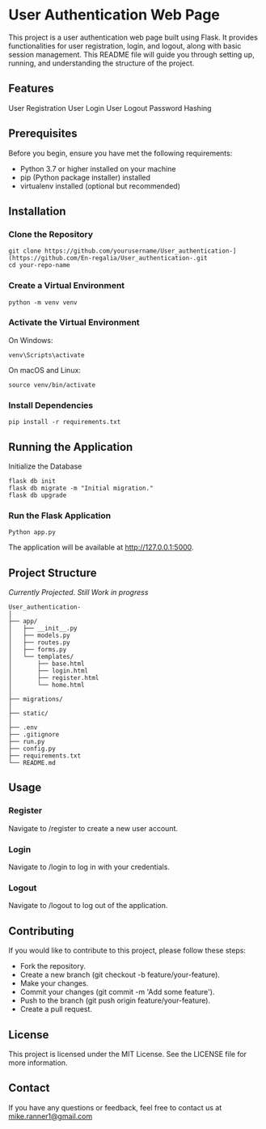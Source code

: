 # User Authentication Web Page

This project is a user authentication web page built using Flask. It provides functionalities for user registration, login, and logout, along with basic session management. This README file will guide you through setting up, running, and understanding the structure of the project.

## Features
User Registration
User Login
User Logout
Password Hashing

## Prerequisites

Before you begin, ensure you have met the following requirements:

- Python 3.7 or higher installed on your machine
- pip (Python package installer) installed
- virtualenv installed (optional but recommended)

## Installation

### Clone the Repository


```
git clone https://github.com/yourusername/User_authentication-](https://github.com/En-regalia/User_authentication-.git
cd your-repo-name
```

### Create a Virtual Environment

```python -m venv venv```

### Activate the Virtual Environment

On Windows:

```venv\Scripts\activate```

On macOS and Linux:

```source venv/bin/activate```

### Install Dependencies

```pip install -r requirements.txt```


## Running the Application

Initialize the Database
```
flask db init
flask db migrate -m "Initial migration."
flask db upgrade
```
### Run the Flask Application

``` Python app.py ```

The application will be available at http://127.0.0.1:5000.

## Project Structure
_Currently Projected. Still Work in progress_
```
User_authentication-
│
├── app/
│   ├── __init__.py
│   ├── models.py
│   ├── routes.py
│   ├── forms.py
│   └── templates/
│       ├── base.html
│       ├── login.html
│       ├── register.html
│       └── home.html
│
├── migrations/
│
├── static/
│
├── .env
├── .gitignore
├── run.py
├── config.py
├── requirements.txt
└── README.md
```
## Usage

### Register
Navigate to /register to create a new user account.

### Login
Navigate to /login to log in with your credentials.

### Logout
Navigate to /logout to log out of the application.

## Contributing

If you would like to contribute to this project, please follow these steps:

- Fork the repository.
- Create a new branch (git checkout -b feature/your-feature).
- Make your changes.
- Commit your changes (git commit -m 'Add some feature').
- Push to the branch (git push origin feature/your-feature).
- Create a pull request.

## License
This project is licensed under the MIT License. See the LICENSE file for more information.

## Contact
If you have any questions or feedback, feel free to contact us at mike.ranner1@gmail.com
